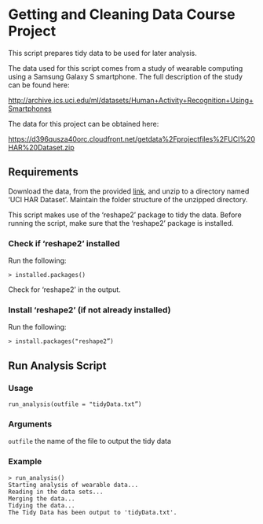 # Getting and Cleaning Data Course Project

This script prepares tidy data to be used for later analysis.

The data used for this script comes from a study of wearable computing using a Samsung Galaxy S smartphone.  The full description of the study can be found here:

http://archive.ics.uci.edu/ml/datasets/Human+Activity+Recognition+Using+Smartphones

The data for this project can be obtained here:

https://d396qusza40orc.cloudfront.net/getdata%2Fprojectfiles%2FUCI%20HAR%20Dataset.zip

## Requirements

Download the data, from the provided [link](https://d396qusza40orc.cloudfront.net/getdata%2Fprojectfiles%2FUCI%20HAR%20Dataset.zip), and unzip to a directory named ‘UCI HAR Dataset’. Maintain the folder structure of the unzipped directory.

This script makes use of the ‘reshape2’ package to tidy the data.  Before running the script, make sure that the ‘reshape2’ package is installed.

### Check if ‘reshape2’ installed

Run the following:

`> installed.packages()`

Check for ‘reshape2’ in the output.

### Install ‘reshape2’ (if not already installed)

Run the following:

`> install.packages("reshape2”)`

## Run Analysis Script

### Usage

`run_analysis(outfile = "tidyData.txt”)`

### Arguments

`outfile` the name of the file to output the tidy data

### Example

```
> run_analysis()
Starting analysis of wearable data...
Reading in the data sets...
Merging the data...
Tidying the data...
The Tidy Data has been output to 'tidyData.txt'.
```

